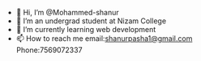 - 👋 Hi, I’m @Mohammed-shanur
- 👀 I’m an undergrad student at Nizam College
- 🌱 I’m currently learning web development
- 📫 How to reach me email:shanurpasha1@gmail.com
Phone:7569072337

<!---
Mohammed-shanur/Mohammed-shanur is a ✨ special ✨ repository because its `README.md` (this file) appears on your GitHub profile.
You can click the Preview link to take a look at your changes.
--->

